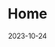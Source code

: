 ---
title: 'Home'
date: 2023-10-24
type: landing

design:
  # Default section spacing
  spacing: "6rem"

sections:
  - block: hero
    content:
      title: Revolutionizing Healthcare with AI
      text: Advanced artificial intelligence solutions for medical diagnosis, treatment planning, and healthcare optimization. Empowering medical professionals with cutting-edge AI technology 🏥
      primary_action:
        text: Explore AI Solutions
        url: /docs/
        icon: cpu-chip
      secondary_action:
        text: View Case Studies
        url: /showcase/
      announcement:
        text: "New: AI-powered diagnostic models with 95% accuracy."
        link:
          text: "Learn more"
          url: "/blog/"
    design:
      spacing:
        padding: [0, 0, 0, 0]
        margin: [0, 0, 0, 0]
      # For full-screen, add `min-h-screen` below
      css_class: "dark"
      background:
        color: "primary"
        image:
          # Add your image background to `assets/media/`.
          filename: ""
          filters:
            brightness: 0.3
  - block: stats
    content:
      items:
        - statistic: "95%"
          description: |
            Diagnostic  
            Accuracy Rate
        - statistic: "10M+"
          description: |
            Medical Images  
            Analyzed
        - statistic: "500+"
          description: |
            Healthcare Facilities  
            Using Our AI
        - statistic: "24/7"
          description: |
            AI-powered  
            Monitoring
    design:
      # Section background color (CSS class)
      css_class: "bg-gray-100 dark:bg-gray-800"
      # Reduce spacing
      spacing:
        padding: ["1rem", 0, "1rem", 0]
  - block: features
    id: features
    content:
      title: AI-Powered Medical Solutions
      text: Transform healthcare delivery with our comprehensive suite of AI tools designed for medical professionals, researchers, and healthcare institutions.
      items:
        - name: Medical Imaging AI
          icon: camera
          description: Advanced computer vision models for radiology, pathology, and medical image analysis with real-time diagnosis.
        - name: Predictive Analytics
          icon: chart-bar
          description: Machine learning algorithms that predict patient outcomes, disease progression, and treatment effectiveness.
        - name: Natural Language Processing
          icon: document-text
          description: Extract insights from medical records, research papers, and clinical notes with advanced NLP models.
        - name: Real-time Monitoring
          icon: heart
          description: Continuous patient monitoring with AI-powered alert systems for critical care and emergency response.
        - name: Drug Discovery
          icon: beaker
          description: Accelerate pharmaceutical research with AI models for molecular analysis and drug interaction prediction.
        - name: Clinical Decision Support
          icon: lightbulb
          description: Evidence-based recommendations and treatment suggestions powered by comprehensive medical knowledge.
  - block: cta-card
    content:
      title: "Ready to Transform Healthcare with AI?"
      text: Join hundreds of healthcare institutions already using our AI solutions to improve patient outcomes, reduce costs, and accelerate medical research. Get started with a personalized demo today.
      button:
        text: Request Demo
        url: /docs/getting-started/
    design:
      card:
        # Card background color (CSS class)
        css_class: "bg-primary-700"
        css_style: ""
---